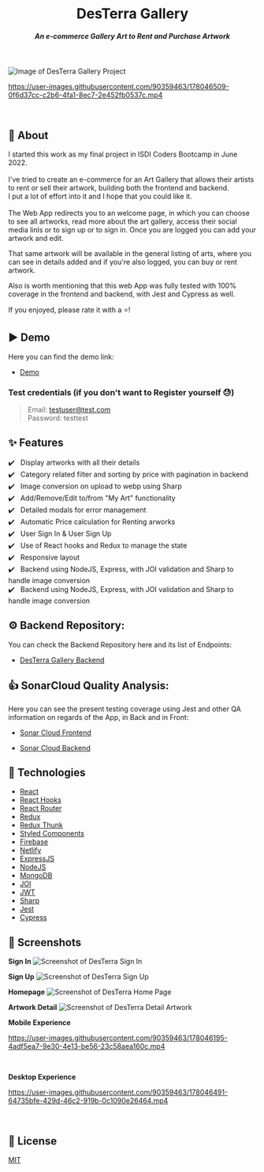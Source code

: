 <h1 align="center">DesTerra Gallery</h1>
<h5 align="center">An e-commerce Gallery Art to Rent and Purchase Artwork</h5><br/>

![Image of DesTerra Gallery Project](https://firebasestorage.googleapis.com/v0/b/desterra-181ac.appspot.com/o/Desterra_logo%20copia.png?alt=media&token=b44ea193-e243-4abd-be7b-c171f3042fef)


https://user-images.githubusercontent.com/90359463/178046509-0f6d37cc-c2b6-4fa1-8ec7-2e452fb0537c.mp4


<br/>

## 🎯 About

I started this work as my final project in ISDI Coders Bootcamp in June 2022.<br/><br/>
I've tried to create an e-commerce for an Art Gallery that allows their artists to rent or sell their artwork, building both the frontend and backend.<br/>
I put a lot of effort into it and I hope that you could like it.<br/><br/>
The Web App redirects you to an welcome page, in which you can choose to see all artworks, read more about the art gallery, access their social media linls or to sign up or to sign in. Once you are logged you can add your artwork and edit.<br/>

That same artwork will be available in the general listing of arts, where you can see in details added and if you're also logged, you can buy or rent artwork.
<br/>

Also is worth mentioning that this web App was fully tested with 100% coverage in the frontend and backend, with Jest and Cypress as well.
<br/>

If you enjoyed, please rate it with a ⭐️!
<br/>

## ▶️ Demo

Here you can find the demo link:

- [Demo](https://desterragallery.netlify.app/home)

### Test credentials (if you don't want to Register yourself 😓)

> Email: testuser@test.com<br/>
> Password: testtest<br/>

## ✨ Features

✔️ &nbsp;&nbsp;Display artworks with all their details<br />
✔️ &nbsp;&nbsp;Category related filter and sorting by price with pagination in backend<br />
✔️ &nbsp;&nbsp;Image conversion on upload to webp using Sharp<br />
✔️ &nbsp;&nbsp;Add/Remove/Edit to/from "My Art" functionality<br />
✔️ &nbsp;&nbsp;Detailed modals for error management<br />
✔️ &nbsp;&nbsp;Automatic Price calculation for Renting arworks<br />
✔️ &nbsp;&nbsp;User Sign In & User Sign Up<br />
✔️ &nbsp;&nbsp;Use of React hooks and Redux to manage the state<br />
✔️ &nbsp;&nbsp;Responsive layout<br />
✔️ &nbsp;&nbsp;Backend using NodeJS, Express, with JOI validation and Sharp to handle image conversion<br />
✔️ &nbsp;&nbsp;Backend using NodeJS, Express, with JOI validation and Sharp to handle image conversion<br />

## ⚙️ Backend Repository:

You can check the Backend Repository here and its list of Endpoints:

- [DesTerra Gallery Backend](https://github.com/dmarafon/Des_Terra_Gallery-Back-End)

## 👍 SonarCloud Quality Analysis:

Here you can see the present testing coverage using Jest and other QA information on regards of the App, in Back and in Front:

- [Sonar Cloud Frontend](https://sonarcloud.io/summary/new_code?id=dmarafon_Map_App-Frontend)

- [Sonar Cloud Backend](https://sonarcloud.io/summary/new_code?id=dmarafon_Map_App-Backend)

## 🚀 Technologies

- [React](https://reactjs.org/)
- [React Hooks](https://reactjs.org/docs/hooks-intro.html)
- [React Router](https://reactrouter.com/web/guides/quick-start)
- [Redux](https://redux.js.org/)
- [Redux Thunk](https://github.com/reduxjs/redux-thunk)
- [Styled Components](https://styled-components.com/)
- [Firebase](https://firebase.google.com/)
- [Netlify](https://www.netlify.com)
- [ExpressJS](https://expressjs.com)
- [NodeJS](https://nodejs.org/)
- [MongoDB](https://www.mongodb.com)
- [JOI](https://joi.dev)
- [JWT](https://jwt.io)
- [Sharp](https://sharp.pixelplumbing.com)
- [Jest](https://jestjs.io)
- [Cypress](https://www.cypress.io)

## 📸 Screenshots

**Sign In**
![Screenshot of DesTerra Sign In](https://firebasestorage.googleapis.com/v0/b/desterra-181ac.appspot.com/o/Captura%20de%20pantalla%202022-07-08%20a%20las%2019.21.28.png?alt=media&token=e839f53c-6277-4a71-9ab5-bf02957ff3a0)
<br/>

**Sign Up**
![Screenshot of DesTerra Sign Up](https://firebasestorage.googleapis.com/v0/b/desterra-181ac.appspot.com/o/Captura%20de%20pantalla%202022-07-08%20a%20las%2019.21.36.png?alt=media&token=2598615d-82e2-43c4-b773-aafc2137ad0d)
<br/>

**Homepage**
![Screenshot of DesTerra Home Page](https://firebasestorage.googleapis.com/v0/b/desterra-181ac.appspot.com/o/home.png?alt=media&token=71937ba8-5a4a-4510-9fdc-3b12a19f8985)
<br/>

**Artwork Detail**
![Screenshot of DesTerra Detail Artwork](https://firebasestorage.googleapis.com/v0/b/desterra-181ac.appspot.com/o/Captura%20de%20pantalla%202022-07-08%20a%20las%2019.27.04.png?alt=media&token=b6949fd8-bb3a-4c27-98ed-5d8f6fa09519)
<br/>

**Mobile Experience**

https://user-images.githubusercontent.com/90359463/178046195-4adf5ea7-9e30-4e13-be56-23c58aea160c.mp4



<br/>

**Desktop Experience**


https://user-images.githubusercontent.com/90359463/178046491-64735bfe-429d-46c2-919b-0c1090e26464.mp4


<br/>

## 📝 License

[MIT](https://github.com/Th3Wall/Fakeflix/blob/main/LICENSE)

<a href="https://www.buymeacoffee.com/th3wall" target="_blank"></a>
